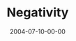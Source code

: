---
layout: message
category: message
series: "VIRUS"
title: "Negativity"
date: 2004-07-10-00-00
message_id: 163
---